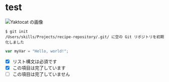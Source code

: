 # test
![Yaktocat の画像](https://octodex.github.com/images/yaktocat.png)
```
$ git init
/Users/skills/Projects/recipe-repository/.git/ に空の Git リポジトリを初期化しました
```
``` javascript
var myVar = "Hello, world!";
```


- [x] リスト構文は必須です
- [x] この項目は完了しています
- [ ] この項目は完了していません
